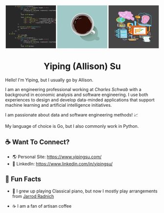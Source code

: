 <p align="center">
  <img src="https://github.com/yiping-allison/yiping-allison/blob/master/code-crawl.gif" width="164" height="140">
  <img src="https://github.com/yiping-allison/yiping-allison/blob/master/coffee-sparkle.gif" width="164" height="140">
  <img src="https://github.com/yiping-allison/yiping-allison/blob/master/data.gif" width="164" height="140">
</p>

<h1 align="center"> Yiping (Allison) Su </h1>

Hello! I'm Yiping, but I usually go by Allison.

I am an engineering professional working at _Charles Schwab_ with a background in economic analysis and software engineering. I use both experiences to design and develop data-minded applications that support machine learning and artificial intelligence initiatives.

I am passionate about data and software engineering methods! :chart_with_upwards_trend:

My language of choice is Go, but I also commonly work in Python. 

## :coffee: Want To Connect?

* :earth_americas: Personal Site: https://www.yipingsu.com/
* :handshake: LinkedIn: https://www.linkedin.com/in/yipingsu/

## :scroll: Fun Facts

* :musical_keyboard:  I grew up playing Classical piano, but now I mostly play arrangements from [Jarrod Radnich](http://jarrodradnich.com/)

* :coffee:            I am a fan of artisan coffee
